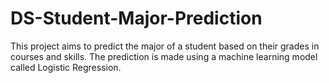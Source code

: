 # DS-Student-Major-Prediction
This project aims to predict the major of a student based on their grades in courses and skills. The prediction is made using a machine learning model called Logistic Regression.
